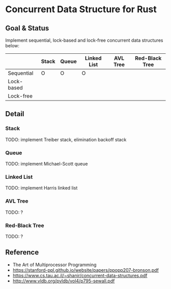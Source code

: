 # Concurrent Data Structure for Rust

## Goal & Status
Implement sequential, lock-based and lock-free concurrent data structures below:

|            | Stack | Queue | Linked List | AVL Tree | Red-Black Tree |
|------------|-------|-------|-------------|----------|----------------|
| Sequential |   O   |   O   |      O      |          |                |
| Lock-based |       |       |             |          |                |
| Lock-free  |       |       |             |          |                |

## Detail
### Stack
TODO: implement Treiber stack, elimination backoff stack

### Queue
TODO: implement Michael-Scott queue

### Linked List
TODO: implement Harris linked list

### AVL Tree
TODO: ?

### Red-Black Tree
TODO: ?

## Reference
- The Art of Multiprocessor Programming
- https://stanford-ppl.github.io/website/papers/ppopp207-bronson.pdf
- https://www.cs.tau.ac.il/~shanir/concurrent-data-structures.pdf
- http://www.vldb.org/pvldb/vol4/p795-sewall.pdf
